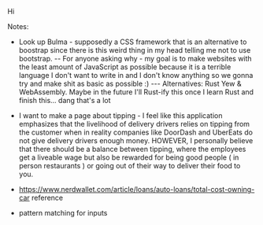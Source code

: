 Hi

Notes:

- Look up Bulma - supposedly a CSS framework that is an alternative to boostrap since there is this weird thing in my head telling me not to use bootstrap.
-- For anyone asking why - my goal is to make websites with the least amount of JavaScript as possible because it is a terrible language I don't want to write in and I don't know anything so we gonna try and make shit as basic as possible :)
--- Alternatives: Rust Yew & WebAssembly. Maybe in the future I'll Rust-ify this once I learn Rust and finish this... dang that's a lot

- I want to make a page about tipping - I feel like this application emphasizes that the livelihood of delivery drivers relies on tipping from the customer when in reality companies like DoorDash and UberEats do not give delivery drivers enough money. HOWEVER, I personally believe that there should be a balance between tipping, where the employees get a liveable wage but also be rewarded for being good people ( in person restaurants ) or going out of their way to deliver their food to you. 

- https://www.nerdwallet.com/article/loans/auto-loans/total-cost-owning-car reference

- pattern matching for inputs